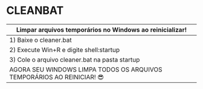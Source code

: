 # CLEANBAT
|Limpar arquivos temporários no Windows ao reinicializar!|
|---------------------------------------------|
|1) Baixe o cleaner.bat |
|2) Execute Win+R e digite shell:startup|
|3) Cole o arquivo cleaner.bat na pasta startup|
| AGORA SEU WINDOWS LIMPA TODOS OS ARQUIVOS TEMPORÁRIOS AO REINICIAR! 😎 |
